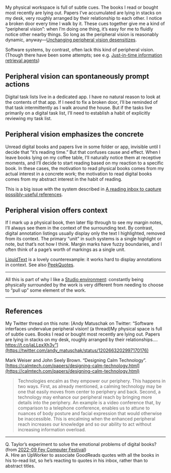 My physical workspace is full of subtle cues. The books I read or bought most recently are lying out. Papers I’ve accumulated are lying in stacks on my desk, very roughly arranged by their relationship to each other. I notice a broken door every time I walk by it. These cues together give me a kind of “peripheral vision”: when I’m doing one thing, it’s easy for me to fluidly notice other nearby things. So long as the peripheral vision is reasonably dynamic, anyway—[Unchanging peripheral vision desensitizes](https://notes.andymatuschak.org/zYLNg1BLCBM9jECoNnHvysL).

Software systems, by contrast, often lack this kind of peripheral vision. (Though there have been some attempts; see e.g. [Just-in-time information retrieval agents](https://notes.andymatuschak.org/zPMX7HYXAg2cyetFH1JTcpd))

## Peripheral vision can spontaneously prompt actions

Digital task lists live in a dedicated app. I have no natural reason to look at the contents of that app. If I need to fix a broken door, I’ll be reminded of that task intermittently as I walk around the house. But if the tasks live primarily on a digital task list, I’ll need to establish a habit of explicitly reviewing my task list.

## Peripheral vision emphasizes the concrete

Unread digital books and papers live in some folder or app, invisible until I decide that “it’s reading time.” But that confuses cause and effect. When I leave books lying on my coffee table, I’ll naturally notice them at receptive moments, and I’ll decide to start reading based on my reaction to a specific book. In these cases, the motivation to read physical books comes from my actual interest in a concrete work; the motivation to read digital books comes from my abstract interest in the habit of reading.

This is a big issue with the system described in [A reading inbox to capture possibly-useful references](https://notes.andymatuschak.org/zDXBGEWk7msyonQ2Ngnrf8h).

## Peripheral vision offers context

If I mark up a physical book, then later flip through to see my margin notes, I’ll always see them in the context of the surrounding text. By contrast, digital annotation listings usually display only the text I highlighted, removed from its context. The primary “unit” in such systems is a single highlight or note, but that’s not how I think. Margin marks have fuzzy boundaries, and I often think of a page’s worth of markings as a single unit.

[LiquidText](https://notes.andymatuschak.org/zN9pG99Y6GY8f6YjUTiKi5Z) is a lovely counterexample: it works hard to display annotations in context. See also [PeekQuotes](https://notes.andymatuschak.org/z86863GLDLgpYNYFcnh6zq2).

---

All this is part of why I like a [Studio environment](https://notes.andymatuschak.org/zJoiMVErMjbYAdjjFsgMqsF): constantly being physically surrounded by the work is very different from needing to choose to “pull up” some element of the work.

---

## References

My Twitter thread on this note: [Andy Matuschak on Twitter: “Software interfaces undervalue peripheral vision! (a thread)My physical space is full of subtle cues. Books I read or bought most recently are lying out. Papers are lying in stacks on my desk, roughly arranged by their relationships.… https://t.co/jaLLpxXh3y”](https://twitter.com/andy_matuschak/status/1202663202997170176)

Mark Weiser and John Seely Brown. “Designing Calm Technology”.  
[https://calmtech.com/papers/designing-calm-technology.html](https://calmtech.com/papers/designing-calm-technology.html)

> Technologies encalm as they empower our periphery. This happens in two ways. First, as already mentioned, a calming technology may be one that easily moves from center to periphery and back. Second, a technology may enhance our peripheral reach by bringing more details into the periphery. An example is a video conference that, by comparison to a telephone conference, enables us to attune to nuances of body posture and facial expression that would otherwise be inaccessible. This is encalming when the enhanced peripheral reach increases our knowledge and so our ability to act without increasing information overload.

---

Q. Taylor’s experiment to solve the emotional problems of digital books? (from [2022-09 Fey Computer Festival](https://notes.andymatuschak.org/2022-09_Fey_Computer_Festival))  
A. Hire an UpWorker to associate GoodReads quotes with all the books in his to-read list, so he’s reacting to quotes in his inbox, rather than to abstract titles.